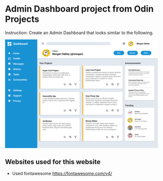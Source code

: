 # Admin Dashboard project from Odin Projects

Instruction: Create an Admin Dashboard that looks similar to the following.

![desired outcome](./images/dashboard-project.png)

## Websites used for this website

- Used fontawesome https://fontawesome.com/v4/
